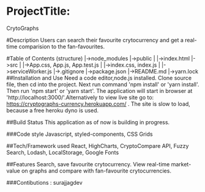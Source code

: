 # ProjectTitle:

CrytoGraphs

#Description
Users can search their favourite crytocurrency and get a real-time comparision to the fan-favourites.

#Table of Contents (structure)
|->node_modules
|->public
| |->index.html
|->src
| |->App.css, App.js, App.test.js
| |->index.css, index.js
| |->serviceWorker.js
|->.gitignore
|->package.json
|->README.md
|->yarn.lock
##Installation and Use
Need a code editor,node.js installed. Clone source file, then cd into the project. Next run command 'npm install' or 'yarn install'. Then run 'npm start' or 'yarn start'. The application will start in browser at 'http://localhost:3000/'.Alternatively to view live site go to: https://cryptographs-currency.herokuapp.com/ . The site is slow to load, because a free heroku dyno is used.

##Build Status
This application as of now is building in progress.

###Code style
Javascript, styled-components, CSS Grids

##Tech/Framework used
React, HighCharts, CryptoCompare API, Fuzzy Search, Lodash, LocalStorage, Google Fonts

##Features
Search, save favourite crytocurrency. View real-time market-value on graphs and compare with fan-favourite crytocurrencies.

###Contibutions : surajjagdev
